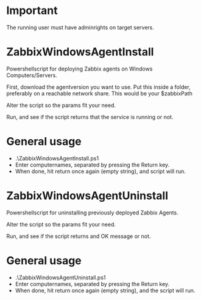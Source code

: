 # Important
The running user must have adminrights on target servers.

# ZabbixWindowsAgentInstall
Powershellscript for deploying Zabbix agents on Windows Computers/Servers.

First, download the agentversion you want to use.
Put this inside a folder, preferably on a reachable network share.
This would be your $zabbixPath

Alter the script so the params fit your need.

Run, and see if the script returns that the service is running or not.

# General usage
- .\ZabbixWindowsAgentInstall.ps1
- Enter computernames, separated by pressing the Return key.
- When done, hit return once again (empty string), and script will run.


# ZabbixWindowsAgentUninstall
Powershellscript for uninstalling previously deployed Zabbix Agents.

Alter the script so the params fit your need.

Run, and see if the script returns and OK message or not.

# General usage
- .\ZabbixWindowsAgentUninstall.ps1
- Enter computernames, separated by pressing the Return key.
- When done, hit return once again (empty string), and the script will run.